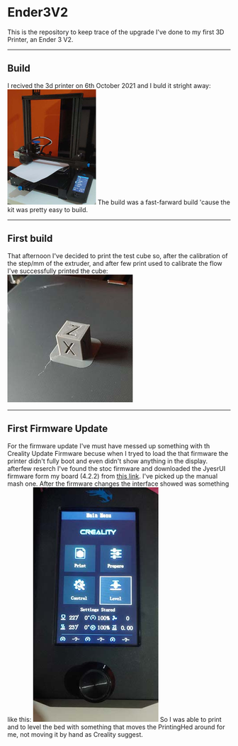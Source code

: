 # Ender3V2
This is the repository to keep trace of the upgrade I've done to my first 3D Printer, an Ender 3 V2.
***
## Build
I recived the 3d printer on 6th October 2021 and I buld it stright away:
<img src="./images/00-3DPrinter.jpeg" alt="printer built" width="200px" display="block">
The build was a fast-farward build 'cause the kit was pretty easy to build.
***
## First build
That afternoon I've decided to print the test cube so, after the calibration of the step/mm of the extruder, and after few print used to calibrate the flow I've successfully printed the cube:
![test cube](./images/02-TestCube.jpeg)
***
## First Firmware Update
For the firmware update I've must have messed up something with th Creality Update Firmware becuse when I tryed to load the that firmware the printer didn't fully boot and even didn't show anything in the display. afterfew reserch I've found the stoc firmware and downloaded the JyesrUI firmware form my board (4.2.2) from [this link](https://github.com/jyers/marlin/releases/).
I've picked up the manual mash one.
After the firmware changes the interface showed was something like this:
![JyersUI Interface](./images/01-Interface.jpeg)
So I was able to print and to level the bed with something that moves the PrintingHed around for me, not moving it by hand as Creality suggest.
